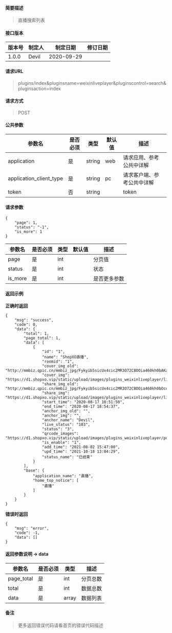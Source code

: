#### 简要描述

> 直播搜索列表

#### 接口版本

| 版本号 | 制定人 | 制定日期 | 修订日期 |
| --- | --- | --- | --- |
| 1.0.0 | Devil | 2020-09-29 |  |

#### 请求URL

> plugins/index&pluginsname=weixinliveplayer&pluginscontrol=search&pluginsaction=index

#### 请求方式

> POST

#### 公共参数

| 参数名 | 是否必须 | 类型 | 默认值 | 描述 |
| --- | --- | --- | --- | --- |
| application | 是 | string | web | 请求应用、参考公共中详解 |
| application\_client\_type | 是 | string | pc | 请求客户端、参考公共中详解 |
| token | 否 | string |  | token |

#### 请求参数

```
{
    "page": 1,
    "status": "-1",
    "is_more": 1
}
```

| 参数名 | 是否必须 | 类型 | 默认值 | 描述 |
| --- | --- | --- | --- | --- |
| page | 是 | int |  | 分页值 |
| status | 是 | int |  | 状态 |
| is\_more | 是 | int |  | 是否更多参数 |

#### 返回示例

**正确时返回**

```
{
    "msg": "success",
    "code": 0,
    "data": {
        "total": 1,
        "page_total": 1,
        "data": [
            {
                "id": "1",
                "name": "ShopXO直播",
                "roomid": "1",
                "cover_img_old": "http://mmbiz.qpic.cn/mmbiz_jpg/Fykyib5sicUx4cic2MR3O72C8OOia460kh0bAKazG1Bk5bVkKN9fLADz8TT6jvQoib16SN4q94cE7UjVVuvfCQum8mg/0",
                "cover_img": "https://d1.shopxo.vip/static/upload/images/plugins_weixinliveplayer/liveplayer/2021/08/02/202108021546599244019882.jpg",
                "share_img_old": "http://mmbiz.qpic.cn/mmbiz_jpg/Fykyib5sicUx4cic2MR3O72C8OOia460kh0bOcujlpae7m9q5mTWtwjm9VEWxY2B5zazIknoGfQc8ANpYpNYRVfVKA/0",
                "share_img": "https://d1.shopxo.vip/static/upload/images/plugins_weixinliveplayer/liveplayer/2021/08/02/20210802154659578516714.jpg",
                "start_time": "2020-08-17 18:51:50",
                "end_time": "2020-08-17 18:54:37",
                "anchor_img_old": "",
                "anchor_img": "",
                "anchor_name": "Devil",
                "live_status": "103",
                "status": "3",
                "qrcode_images": "https://d1.shopxo.vip/static/upload/images/plugins_weixinliveplayer/poster_qrcode/2021/08/02/2021080215470010.jpg",
                "is_enable": "1",
                "add_time": "2021-08-02 15:47:00",
                "upd_time": "2021-10-18 13:04:29",
                "status_name": "已结束"
            }
        ],
        "base": {
            "application_name": "直播",
            "home_top_notice": [
                "直播"
            ]
        }
    }
}
```

**错误时返回**

```
{
    "msg": "error",
    "code": -1,
    "data": []
}
```

#### 返回参数说明 -> data

| 参数名 | 是否必须 | 类型 | 描述 |
| --- | --- | --- | --- |
| page\_total | 是 | int | 分页总数 |
| total | 是 | int | 数据总数 |
| data | 是 | array | 数据列表 |

#### 备注

> 更多返回错误代码请看首页的错误代码描述